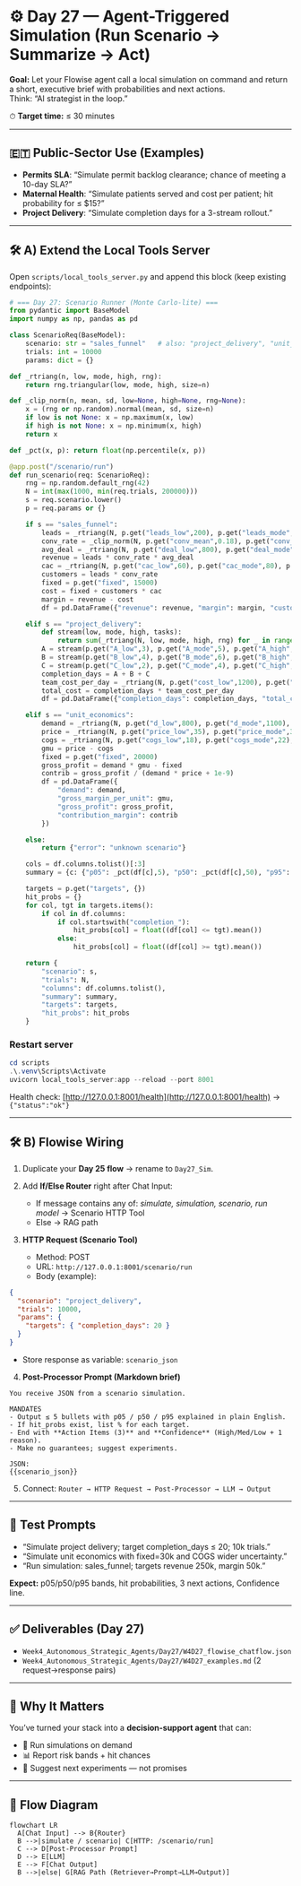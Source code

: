 # ⚙️ Day 27 — Agent-Triggered Simulation (Run Scenario → Summarize → Act)

**Goal:** Let your Flowise agent call a local simulation on command and return a short, executive brief with probabilities and next actions.  
Think: “AI strategist in the loop.”

⏱ **Target time:** ≤ 30 minutes

---

## 🇪🇹 Public-Sector Use (Examples)

- **Permits SLA**: “Simulate permit backlog clearance; chance of meeting a 10-day SLA?”  
- **Maternal Health**: “Simulate patients served and cost per patient; hit probability for ≤ \$15?”  
- **Project Delivery**: “Simulate completion days for a 3-stream rollout.”  

---

## 🛠 A) Extend the Local Tools Server

Open `scripts/local_tools_server.py` and append this block (keep existing endpoints):

```python
# === Day 27: Scenario Runner (Monte Carlo-lite) ===
from pydantic import BaseModel
import numpy as np, pandas as pd

class ScenarioReq(BaseModel):
    scenario: str = "sales_funnel"   # also: "project_delivery", "unit_economics"
    trials: int = 10000
    params: dict = {}

def _rtriang(n, low, mode, high, rng):
    return rng.triangular(low, mode, high, size=n)

def _clip_norm(n, mean, sd, low=None, high=None, rng=None):
    x = (rng or np.random).normal(mean, sd, size=n)
    if low is not None: x = np.maximum(x, low)
    if high is not None: x = np.minimum(x, high)
    return x

def _pct(x, p): return float(np.percentile(x, p))

@app.post("/scenario/run")
def run_scenario(req: ScenarioReq):
    rng = np.random.default_rng(42)
    N = int(max(1000, min(req.trials, 200000)))
    s = req.scenario.lower()
    p = req.params or {}

    if s == "sales_funnel":
        leads = _rtriang(N, p.get("leads_low",200), p.get("leads_mode",300), p.get("leads_high",450), rng)
        conv_rate = _clip_norm(N, p.get("conv_mean",0.18), p.get("conv_sd",0.04), 0.01, 0.9, rng)
        avg_deal = _rtriang(N, p.get("deal_low",800), p.get("deal_mode",1000), p.get("deal_high",1400), rng)
        revenue = leads * conv_rate * avg_deal
        cac = _rtriang(N, p.get("cac_low",60), p.get("cac_mode",80), p.get("cac_high",120), rng)
        customers = leads * conv_rate
        fixed = p.get("fixed", 15000)
        cost = fixed + customers * cac
        margin = revenue - cost
        df = pd.DataFrame({"revenue": revenue, "margin": margin, "customers": customers})

    elif s == "project_delivery":
        def stream(low, mode, high, tasks):
            return sum(_rtriang(N, low, mode, high, rng) for _ in range(tasks))
        A = stream(p.get("A_low",3), p.get("A_mode",5), p.get("A_high",9), p.get("A_tasks",3))
        B = stream(p.get("B_low",4), p.get("B_mode",6), p.get("B_high",10), p.get("B_tasks",2))
        C = stream(p.get("C_low",2), p.get("C_mode",4), p.get("C_high",7), p.get("C_tasks",4))
        completion_days = A + B + C
        team_cost_per_day = _rtriang(N, p.get("cost_low",1200), p.get("cost_mode",1500), p.get("cost_high",2000), rng)
        total_cost = completion_days * team_cost_per_day
        df = pd.DataFrame({"completion_days": completion_days, "total_cost": total_cost})

    elif s == "unit_economics":
        demand = _rtriang(N, p.get("d_low",800), p.get("d_mode",1100), p.get("d_high",1600), rng)
        price = _rtriang(N, p.get("price_low",35), p.get("price_mode",39), p.get("price_high",45), rng)
        cogs = _rtriang(N, p.get("cogs_low",18), p.get("cogs_mode",22), p.get("cogs_high",28), rng)
        gmu = price - cogs
        fixed = p.get("fixed", 20000)
        gross_profit = demand * gmu - fixed
        contrib = gross_profit / (demand * price + 1e-9)
        df = pd.DataFrame({
            "demand": demand,
            "gross_margin_per_unit": gmu,
            "gross_profit": gross_profit,
            "contribution_margin": contrib
        })

    else:
        return {"error": "unknown scenario"}

    cols = df.columns.tolist()[:3]
    summary = {c: {"p05": _pct(df[c],5), "p50": _pct(df[c],50), "p95": _pct(df[c],95)} for c in cols}

    targets = p.get("targets", {})
    hit_probs = {}
    for col, tgt in targets.items():
        if col in df.columns:
            if col.startswith("completion_"):
                hit_probs[col] = float((df[col] <= tgt).mean())
            else:
                hit_probs[col] = float((df[col] >= tgt).mean())

    return {
        "scenario": s,
        "trials": N,
        "columns": df.columns.tolist(),
        "summary": summary,
        "targets": targets,
        "hit_probs": hit_probs
    }
````

### Restart server

```powershell
cd scripts
.\.venv\Scripts\Activate
uvicorn local_tools_server:app --reload --port 8001
```

Health check: [http://127.0.0.1:8001/health](http://127.0.0.1:8001/health)
→ `{"status":"ok"}`

---

## 🛠 B) Flowise Wiring

1. Duplicate your **Day 25 flow** → rename to `Day27_Sim`.

2. Add **If/Else Router** right after Chat Input:

   * If message contains any of: *simulate, simulation, scenario, run model* → Scenario HTTP Tool
   * Else → RAG path

3. **HTTP Request (Scenario Tool)**

   * Method: POST
   * URL: `http://127.0.0.1:8001/scenario/run`
   * Body (example):

```json
{
  "scenario": "project_delivery",
  "trials": 10000,
  "params": {
    "targets": { "completion_days": 20 }
  }
}
```

* Store response as variable: `scenario_json`

4. **Post-Processor Prompt (Markdown brief)**

```
You receive JSON from a scenario simulation.

MANDATES
- Output ≤ 5 bullets with p05 / p50 / p95 explained in plain English.
- If hit_probs exist, list % for each target.
- End with **Action Items (3)** and **Confidence** (High/Med/Low + 1 reason).
- Make no guarantees; suggest experiments.

JSON:
{{scenario_json}}
```

5. Connect: `Router → HTTP Request → Post-Processor → LLM → Output`

---

## 🧪 Test Prompts

* “Simulate project delivery; target completion\_days ≤ 20; 10k trials.”
* “Simulate unit economics with fixed=30k and COGS wider uncertainty.”
* “Run simulation: sales\_funnel; targets revenue 250k, margin 50k.”

**Expect:** p05/p50/p95 bands, hit probabilities, 3 next actions, Confidence line.

---

## ✅ Deliverables (Day 27)

* `Week4_Autonomous_Strategic_Agents/Day27/W4D27_flowise_chatflow.json`
* `Week4_Autonomous_Strategic_Agents/Day27/W4D27_examples.md` (2 request→response pairs)

---

## 🧭 Why It Matters

You’ve turned your stack into a **decision-support agent** that can:

* 🔄 Run simulations on demand
* 📊 Report risk bands + hit chances
* 📝 Suggest next experiments — not promises

---

## 🔗 Flow Diagram

```mermaid
flowchart LR
  A[Chat Input] --> B{Router}
  B -->|simulate / scenario| C[HTTP: /scenario/run]
  C --> D[Post-Processor Prompt]
  D --> E[LLM]
  E --> F[Chat Output]
  B -->|else| G[RAG Path (Retriever→Prompt→LLM→Output)]
```

